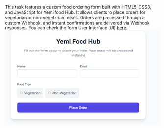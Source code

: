 This task features a custom food ordering form built with HTML5, CSS3, and JavaScript for Yemi food Hub. It allows clients to place orders for vegetarian or non-vegetarian meals. Orders are processed through a custom Webhook, and instant confirmations are delivered via Webhook responses. You can check the form User Interface (UI) <a href="https://salaamrasak.github.io/Custom_Food_Ordering/">here</a>.
![Form UI](https://github.com/YemiDeveloper/Custom_form_food_ordering/blob/main/Screenshot%202025-10-21%20114909.png?raw=true)
